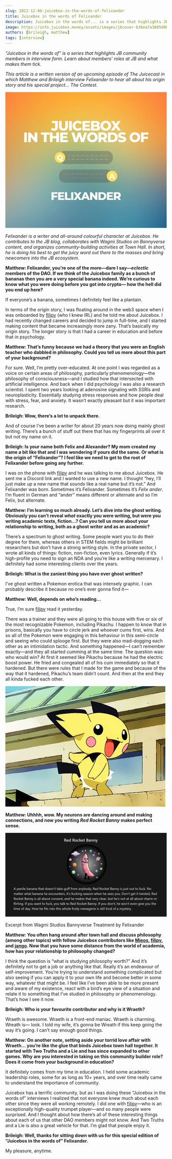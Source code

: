 ```yaml
---
slug: 2022-12-06-juicebox-in-the-words-of-felixander
title: Juicebox in the words of Felixander
description: Juicebox in the words of... is a series that highlights JB community members in interview form. Learn about members’ roles at JB and what makes them tick.
image: https://info.juicebox.money/assets/images/jbcover-b36ea7a3885d0bd16a24bb5d5324525a.webp
authors: [brileigh, matthew]
tags: [interview]
---
```


*“Juicebox in the words of” is a series that highlights JB community members in interview form. Learn about members’ roles at JB and what makes them tick.*

*This article is a written version of an upcoming episode of The Juicecast in which Matthew and Brileigh interview Felixander to hear all about his origin story and his special project… The Contest.*

![juicebox in the words of](jbcover.webp)

*Felixander is a writer and all-around colourful character at Juicebox. He contributes to the JB blog, collaborates with Wagmi Studios on Bannyverse content, and organizes community-building activities at Town Hall. In short, he is doing his best to get the juicy word out there to the masses and bring newcomers into the JB ecosystem.*

**Matthew: Felixander, you’re one of the more—dare I say—*eclectic* members of the DAO. If we think of the Juicebox family as a bunch of bananas then you are a very special banana indeed. We’re curious to know what you were doing before you got into crypto— how the hell did you end up here?**

If everyone’s a banana, sometimes I definitely feel like a plantain. 

In terms of the origin story, I was floating around in the web3 space when I was onboarded by [filipv](https://twitter.com/filipvvvvvv/) (who I knew IRL) and he told me about Juicebox. I had recently changed careers and decided to jump in full-time, and I started making content that became increasingly more zany. That’s basically my origin story. The longer story is that I had a career in education and before that in psychology.

**Matthew: That’s funny because we had a theory that you were an English teacher who dabbled in philosophy. Could you tell us more about this part of your background?**

For sure. Well, I’m pretty over-educated. At one point I was regarded as a voice on certain areas of philosophy, particularly phenomenology—the philosophy of consciousness—and I studied how that intersected with artificial intelligence. And back when I did psychology I was also a research scientist. I spent two years looking at adenosine signaling with SSRIs and neuroplasticity. Essentially studying stress responses and how people deal with stress, fear, and anxiety. It wasn’t exactly pleasant but it was important research.

**Brileigh: Wow, there’s a lot to unpack there.** 

And of course I’ve been a writer for about 20 years now doing mainly ghost writing. There’s a bunch of stuff out there that has my fingerprints all over it but not my name on it.

**Brileigh: Is your name both Felix and Alexander? My mom created my name a bit like that and I was wondering if yours did the same. Or what is the origin of “Felixander”? I feel like we need to get to the root of Felixander before going any further.**

I was on the phone with [filipv](https://twitter.com/filipvvvvvv/) and he was talking to me about Juicebox. He sent me a Discord link and I wanted to use a new name. I thought “hey, I’ll just make up a new name that sounds like a real name but it’s not.” And Felixander was born. Sometimes it’s Felixander. Sometimes it’s *Felix ander*. I’m fluent in German and “ander” means different or alternate and so I’m Felix, but alternate. 

**Matthew: I’m learning so much already. Let’s dive into the ghost writing. Obviously you can’t reveal *what* exactly you were writing, but were you writing academic texts, fiction…? Can you tell us more about your relationship to writing, both as a ghost writer and as an academic?**

There’s a spectrum to ghost writing. Some people want you to do their degree for them, whereas others in STEM fields might be brilliant researchers but don’t have a strong writing style. In the private sector, I wrote all kinds of things: fiction, non-fiction, even lyrics. Generally if it’s high-profile you need to sign an NDA and you’re like a writing mercenary. I definitely had some interesting clients over the years. 

**Brileigh: What is the zaniest thing you have ever ghost written?**

I’ve ghost written a Pokemon erotica that was intensely graphic. I can probably describe it because no one’s ever gonna find it—

**Matthew: Well, depends on who’s reading...**

True, I’m sure [filipv](https://twitter.com/filipvvvvvv/) read it yesterday.

There was a trainer and they were all going to this house with five or six of the most recognizable Pokemon, including Pikachu. I happen to know that in prisons, basically you have to circle jerk and whoever cums first, wins. And so all of the Pokemon were engaging in this behaviour in this semi-circle and seeing who could splooge first. But they were also mad-dogging each other as an intimidation tactic. And something happened—I can’t remember exactly—and they all started cumming at the same time. The question was: who would win? At first it seemed like Pikachu because he had the electric boost power. He fried and congealed all of his cum immediately so that it hardened. But there were rules that I made for the game and because of the way that it hardened, Pikachu’s team didn’t count. And then at the end they all kinda fucked each other. 

![Pokemon butt slap](pokemonbuttslap.jpg)

**Matthew: Uhhhh, wow. My neurons are dancing around and making connections, and now you writing *Red Rocket Banny* makes perfect sense.** 

![Excerpt from Wagmi Studios Bannyverse Treatment by Felixander](red-rocket-banny.webp)

<p class="subtitle">Excerpt from Wagmi Studios Bannyverse Treatment by Felixander</p>

**Matthew: You often hang around after town hall and discuss philosophy (among other topics) with fellow Juicebox contributors like [Mieos](https://twitter.com/Mieos_ETH), [filipv](https://twitter.com/filipvvvvvv/), and [jango](https://twitter.com/me_jango). Now that you have some distance from the world of academia, how has your relationship to philosophy changed?**

I think the question is “what is studying philosophy worth?” And it’s definitely not to get a job or anything like that. Really it’s an endeavour of self-improvement. You’re trying to understand something complicated but also seeing if you can apply it to your own life and become better in some way, whatever that might be. I feel like I’ve been able to be more present and aware of my existence, react with a bird’s eye view of a situation and relate it to something that I’ve studied in philosophy or phenomenology. That’s how I see it now.

**Brileigh: Who is your favourite contributor and why is it Wraeth?**

Wraeth is awesome. Wraeth is a front-end maniac. Wraeth is charming. Wreath is— look. I told my wife, it’s gonna be Wreath if this keep going the way it’s going. I can’t say enough good things. 

**Matthew: On another note, setting aside your torrid love affair with Wraeth… you’re like the glue that binds Juicebox town hall together. It started with Two Truths and a Lie and has since expanded to other games. Why are you interested in taking on this community builder role? Does it come from your background in education?**

It definitely comes from my time in education. I held some academic leadership roles, some for as long as 10+ years, and over time really came to understand the importance of community. 

Juicebox has a terrific community, but as I was doing these “Juicebox in the words of” interviews I realized that not everyone knew much about each other since they were all working remotely. I did one with [filipv](https://twitter.com/filipvvvvvv/)—who is an exceptionally high-quality trumpet player—and so many people were surprised. And I thought about how there’s all of these interesting things about each of us that other DAO members might not know. And Two Truths and a Lie is also a great vehicle for that. I’m glad that people enjoy it.  

**Brileigh: Well, thanks for sitting down with us for this special edition of “Juicebox in the words of” Felixander.**

My pleasure, anytime.
